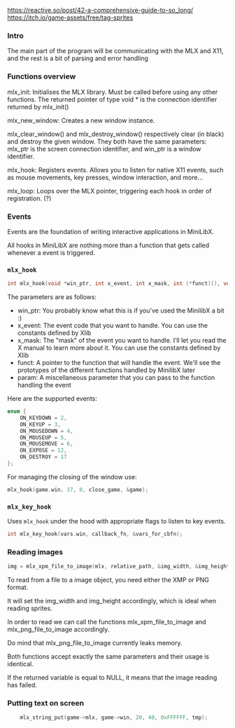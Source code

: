 https://reactive.so/post/42-a-comprehensive-guide-to-so_long/
https://itch.io/game-assets/free/tag-sprites

### Intro

The main part of the program will be communicating with the MLX and X11, and the rest is a bit of parsing and error handling

### Functions overview

mlx_init: Initialises the MLX library. Must be called before using any other functions. The returned pointer of type void \* is the connection identifier returned by mlx_init()

mlx_new_window: Creates a new window instance.

mlx_clear_window() and mlx_destroy_window() respectively clear (in black) and destroy the given window. They both have the same parameters: mlx_ptr is the screen connection identifier, and win_ptr is a window identifier.

mlx_hook: Registers events. Allows you to listen for native X11 events, such as mouse movements, key presses, window interaction, and more…

mlx_loop: Loops over the MLX pointer, triggering each hook in order of registration. (?)

### Events

Events are the foundation of writing interactive applications in MiniLibX.

All hooks in MiniLibX are nothing more than a function that gets called whenever a event is triggered.

### `mlx_hook`

```c
int mlx_hook(void *win_ptr, int x_event, int x_mask, int (*funct)(), void *param);
```

The parameters are as follows:

- win_ptr: You probably know what this is if you've used the MinilibX a bit :)
- x_event: The event code that you want to handle. You can use the constants defined by Xlib
- x_mask: The "mask" of the event you want to handle. I’ll let you read the X manual to learn more about it. You can use the constants defined by Xlib
- funct: A pointer to the function that will handle the event. We'll see the prototypes of the different functions handled by MinilibX later
- param: A miscellaneous parameter that you can pass to the function handling the event

Here are the supported events:

```c
enum {
	ON_KEYDOWN = 2,
	ON_KEYUP = 3,
	ON_MOUSEDOWN = 4,
	ON_MOUSEUP = 5,
	ON_MOUSEMOVE = 6,
	ON_EXPOSE = 12,
	ON_DESTROY = 17
};
```

For managing the closing of the window use:

```c
mlx_hook(game.win, 17, 0, close_game, &game);
```

### `mlx_key_hook`

Uses `mlx_hook` under the hood with appropriate flags to listen to key events.

```c
int mlx_key_hook(vars.win, callback_fn, &vars_for_cbfn);
```

### Reading images

```c
img = mlx_xpm_file_to_image(mlx, relative_path, &img_width, &img_height);
```

To read from a file to a image object, you need either the XMP or PNG format.

It will set the img_width and img_height accordingly, which is ideal when reading sprites.

In order to read we can call the functions mlx_xpm_file_to_image and mlx_png_file_to_image accordingly.

Do mind that mlx_png_file_to_image currently leaks memory.

Both functions accept exactly the same parameters and their usage is identical.

If the returned variable is equal to NULL, it means that the image reading has failed.

### Putting text on screen

```c
	mlx_string_put(game->mlx, game->win, 20, 40, 0xFFFFFF, tmp);
```
